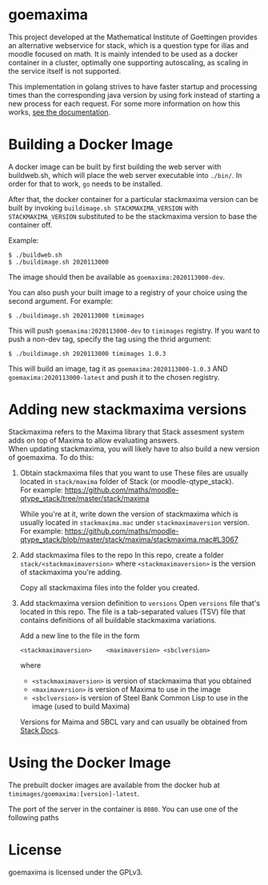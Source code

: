 goemaxima
=========
This project developed at the Mathematical Institute of Goettingen provides an alternative webservice for stack, which is a question type for ilias and moodle focused on math.
It is mainly intended to be used as a docker container in a cluster, optimally one supporting autoscaling, as scaling in the service itself is not supported.

This implementation in golang strives to have faster startup and processing times than the corresponding java version by using fork instead of starting a new process for each request.
For some more information on how this works, [see the documentation](/doc/How_it_works.md).


Building a Docker Image
=======================

A docker image can be built by first building the web server with buildweb.sh, which will place the web server executable into `./bin/`.
In order for that to work, `go` needs to be installed.

After that, the docker container for a particular stackmaxima version can be built by invoking `buildimage.sh STACKMAXIMA_VERSION` with `STACKMAXIMA_VERSION` substituted to be the stackmaxima version to base the container off.

Example:
```
$ ./buildweb.sh
$ ./buildimage.sh 2020113000
```

The image should then be available as `goemaxima:2020113000-dev`.

You can also push your built image to a registry of your choice using the second argument. For example:

```
$ ./buildimage.sh 2020113000 timimages
```

This will push `goemaxima:2020113000-dev` to `timimages` registry. If you want to push a non-dev tag, specify the tag using the thrid argument:

```
$ ./buildimage.sh 2020113000 timimages 1.0.3
```

This will build an image, tag it as `goemaxima:2020113000-1.0.3` AND `goemaxima:2020113000-latest` and push it to the chosen registry.


Adding new stackmaxima versions
===============================

Stackmaxima refers to the Maxima library that Stack assesment system adds on top of Maxima to allow evaluating answers.  
When updating stackmaxima, you will likely have to also build a new version of goemaxima.
To do this:

1. Obtain stackmaxima files that you want to use
    These files are usually located in `stack/maxima` folder of Stack (or moodle-qtype_stack).  
    For example: https://github.com/maths/moodle-qtype_stack/tree/master/stack/maxima

    While you're at it, write down the version of stackmaxima which is usually located in `stackmaxima.mac` under `stackmaximaversion` version.  
    For example: https://github.com/maths/moodle-qtype_stack/blob/master/stack/maxima/stackmaxima.mac#L3067
2. Add stackmaxima files to the repo
    In this repo, create a folder `stack/<stackmaximaversion>` where `<stackmaximaversion>` is the version of stackmaxima you're adding.
    
    Copy all stackmaxima files into the folder you created.
3. Add stackmaxima version definition to `versions`
    Open `versions` file that's located in this repo. The file is a tab-separated values (TSV) file that contains definitions of all buildable stackmaxima variations.

    Add a new line to the file in the form
    ```
    <stackmaximaversion>	<maximaversion>	<sbclversion>
    ```
    where
    
    * `<stackmaximaversion>` is version of stackmaxima that you obtained
    * `<maximaversion>` is version of Maxima to use in the image
    * `<sbclversion>` is version of Steel Bank Common Lisp to use in the image (used to build Maxima)
    
    Versions for Maima and SBCL vary and can usually be obtained from [Stack Docs](https://docs.stack-assessment.org/en/Installation/).

Using the Docker Image
======================

The prebuilt docker images are available from the docker hub at `timimages/goemaxima:[version]-latest`.

The port of the server in the container is `8080`. You can use one of the following paths

License
=======
goemaxima is licensed under the GPLv3.
